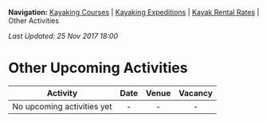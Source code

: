 **Navigation:** [Kayaking Courses](index) &#124; [Kayaking Expeditions](expedition) &#124; [Kayak Rental Rates](rental) &#124; Other Activities

_Last Updated: 25 Nov 2017 18:00_
# Other Upcoming Activities

Activity | Date | Venue | Vacancy
:---:|:---:|:---:|:---:
No upcoming activities yet|-|-|- 

